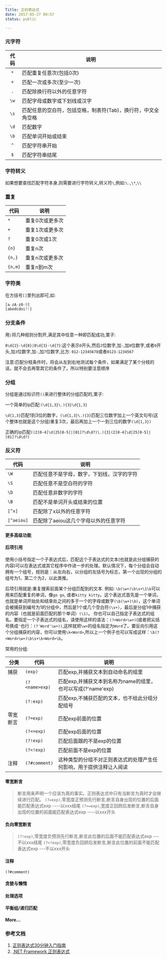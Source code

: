 ```yaml
---
Title: 正则表达式
date: 2017-05-27 09:57
status: public

---
```


### 元字符

|	代码	|	说明	|
|	:-----:	|	-----	|
|	`*` 	|	匹配重复任意次(包括0次)|
|	`+`		|	匹配一次或多次(至少一次)| 
|	`.`		|	匹配除换行符以外的任意字符|
|	`\w`	|	匹配字母或数字或下划线或汉字|
|	`\s`	|	匹配任意的空白符，包括空格，制表符(Tab)，换行符，中文全角空格|
|	`\d`	|	匹配数字|
|	`\b`	|	匹配单词开始或结束|
|	`^`		|	匹配字符串开始|
|	`$`		|	匹配字符串结尾|

### 字符转义

如果想要查找匹配字符本身,则需要进行字符转义,转义符`\`,例如:`\.`,`\*`,`\\`

### 重复

|	代码	|	说明	|
|	-----	|	-----	|
|	`*`		|	重复0次或更多次|
|	`+`		|	重复1次或更多次|
|	`?`		|	重复0次或1次|
|	`{n}`	|	重复n次|
|	`{n,}`	|	重复n次或更多次|
|	`{n,m}`	|	重复n到m次|

### 字符类

在方括号`[]`里列出即可,如:
```js
[a-zA-z0-9]
[abedcdoi?!]
```

### 分支条件

用`|`将几种规则分割开,满足其中任意一种即匹配成功,栗子:

`0\d{2}-\d{8}|0\d{3}-\d{7}`:这个表示`0`开头,然后`2`位数字,加`-`,加`8`位数字,或者`0`开头,加`3`位数字,加`-`,加`7`位数字,比方:
`012-12345678`或者`0123-1234567`

注意:匹配分枝条件时，将会从左到右地测试每个条件，如果满足了某个分枝的话，就不会去再管其它的条件了。所以特别要注意顺序

### 分组

分组是通过标识符`()`来进行整体的分组匹配的,栗子:

一个简单的ip匹配:`(\d{1,3}\.){3}\d{1,3}`

`\d{1,3}`匹配1到3位的数字，`(\d{1,3}\.){3}`匹配三位数字加上一个英文句号(这个整体也就是这个分组)重复3次，最后再加上一个一到三位的数字`(\d{1,3})`

正确的ip匹配`((2[0-4]\d|25[0-5]|[01]?\d\d?)\.){3}(2[0-4]\d|25[0-5]|[01]?\d\d?)`

### 反义符

|	代码	|	说明	|
|	-----	|	-----	|
|	`\W`	|	匹配任意不是字母，数字，下划线，汉字的字符|
|	`\S`	|	匹配任意不是空白符的字符|
|	`\D`	|	匹配任意非数字的字符|
|	`\B`	|	匹配不是单词开头或结束的位置|
|	`[^x]`	|	匹配除了x以外的任意字符|
|	`[^aeiou]`	|	匹配除了aeiou这几个字母以外的任意字符|


#### 更多高级功能

#### 后项引用
使用小括号指定一个子表达式后，匹配这个子表达式的文本(也就是此分组捕获的内容)可以在表达式或其它程序中作进一步的处理。默认情况下，每个分组会自动拥有一个组号，规则是：从左向右，以分组的左括号为标志，第一个出现的分组的组号为1，第二个为2，以此类推。

后项引用就是:重复搜索前面某个分组匹配到的文本.
例如:
`\b(\w+)\b\s+\1\b`可以用来匹配重复的单词，像`go go`, 或者`kitty kitty`。这个表达式首先是一个单词，也就是单词开始处和结束处之间的多于一个的字母或数字`(\b(\w+)\b)`，这个单词会被捕获到编号为1的分组中，然后是1个或几个空白符`(\s+)`，最后是分组1中捕获的内容（也就是前面匹配的那个单词）`(\1)`。
你也可以自己指定子表达式的组名。要指定一个子表达式的组名，请使用这样的语法：`(?<Word>\w+)`(或者把尖括号换成`'`也行：`(?'Word'\w+))`,这样就把`\w+`的组名指定为`Word`了。要反向引用这个分组捕获的内容，你可以使用`\k<Word>`,所以上一个例子也可以写成这样：`\b(?<Word>\w+)\b\s+\k<Word>\b`。

常用的分组:

|	分类	|	代码			| 	说明	|
|	----	|	----			|	----	|
|	捕获	|	`(exp)`			|	匹配exp,并捕获文本到自动命名的组里|
|			|	`(?<name>exp)`	|	匹配exp,并捕获文本到名称为name的组里，也可以写成(?'name'exp)|
|			|	`(?:exp)`		|	匹配exp,不捕获匹配的文本，也不给此分组分配组号|
|	零宽断言|	`(?=exp)`		|	匹配exp前面的位置|
|			|	`(?<=exp)`		|	匹配exp后面的位置|
|			|	`(?!exp)`		|	匹配后面跟的不是exp的位置|
|			|	`(?<!exp)`		|	匹配前面不是exp的位置|
|	注释	|	`(?#comment)`	|	这种类型的分组不对正则表达式的处理产生任何影响，用于提供注释让人阅读|

#### 零宽断言

> 断言用来声明一个应该为真的事实。正则表达式中只有当断言为真时才会继续进行匹配。
> `(?=exp)`,零宽度正预测先行断言,断言自身出现的位置的后面能匹配表达式exp ----以xxx结尾
> `(?<=exp)`,宽度正回顾后发断言,断言自身出现的位置的前面能匹配表达式exp ----以xxx开头	

#### 负向零宽断言
> `(?!exp)`,零宽度负预测先行断言,断言此位置的后面不能匹配表达式exp ---不以xxx结尾
> `(?<!exp)`,零宽度负回顾后发断言,断言此位置的前面不能匹配表达式exp	---不以xxx开头


#### 注释

`(?#comment)`

#### 贪婪与懒惰
#### 处理选项
#### 平衡组/递归匹配
#### More...

### 参考文档
1. [正则表达式30分钟入门指南](https://deerchao.net/tutorials/regex/regex.htm)
2. [.NET Framework 正则表达式](https://msdn.microsoft.com/zh-cn/library/hs600312.aspx)